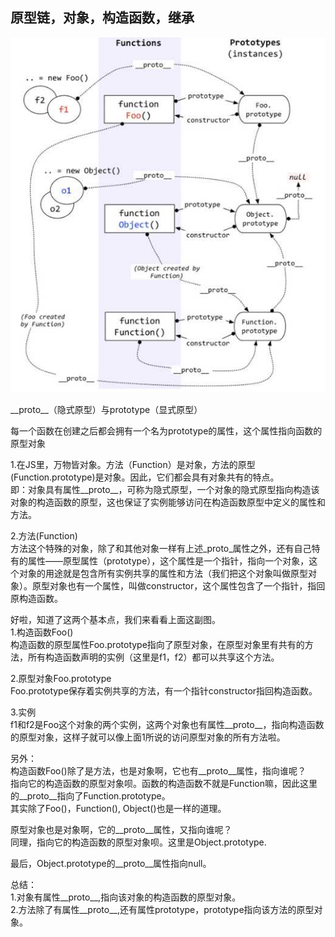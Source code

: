 ## 原型链，对象，构造函数，继承



![](/assets/import1.png)

\_\_proto\_\_（隐式原型）与prototype（显式原型）

每一个函数在创建之后都会拥有一个名为prototype的属性，这个属性指向函数的原型对象



1.在JS里，万物皆对象。方法（Function）是对象，方法的原型\(Function.prototype\)是对象。因此，它们都会具有对象共有的特点。  
 即：对象具有属性\_\_proto\_\_，可称为隐式原型，一个对象的隐式原型指向构造该对象的构造函数的原型，这也保证了实例能够访问在构造函数原型中定义的属性和方法。

2.方法\(Function\)  
 方法这个特殊的对象，除了和其他对象一样有上述\_proto\_属性之外，还有自己特有的属性——原型属性（prototype），这个属性是一个指针，指向一个对象，这个对象的用途就是包含所有实例共享的属性和方法（我们把这个对象叫做原型对象）。原型对象也有一个属性，叫做constructor，这个属性包含了一个指针，指回原构造函数。

好啦，知道了这两个基本点，我们来看看上面这副图。  
 1.构造函数Foo\(\)  
 构造函数的原型属性Foo.prototype指向了原型对象，在原型对象里有共有的方法，所有构造函数声明的实例（这里是f1，f2）都可以共享这个方法。

2.原型对象Foo.prototype  
 Foo.prototype保存着实例共享的方法，有一个指针constructor指回构造函数。

3.实例  
 f1和f2是Foo这个对象的两个实例，这两个对象也有属性\_\_proto\_\_，指向构造函数的原型对象，这样子就可以像上面1所说的访问原型对象的所有方法啦。

另外：  
 构造函数Foo\(\)除了是方法，也是对象啊，它也有\_\_proto\_\_属性，指向谁呢？  
 指向它的构造函数的原型对象呗。函数的构造函数不就是Function嘛，因此这里的\_\_proto\_\_指向了Function.prototype。  
 其实除了Foo\(\)，Function\(\), Object\(\)也是一样的道理。

原型对象也是对象啊，它的\_\_proto\_\_属性，又指向谁呢？  
 同理，指向它的构造函数的原型对象呗。这里是Object.prototype.

最后，Object.prototype的\_\_proto\_\_属性指向null。



总结：  
 1.对象有属性\_\_proto\_\_,指向该对象的构造函数的原型对象。  
 2.方法除了有属性\_\_proto\_\_,还有属性prototype，prototype指向该方法的原型对象。



